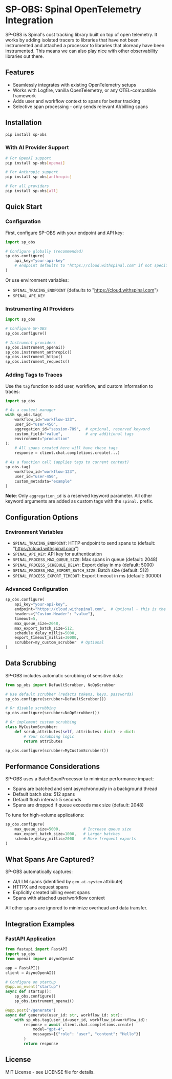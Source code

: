 # SP-OBS: Spinal OpenTelemetry Integration

SP-OBS is Spinal's cost tracking library built on top of open telemetry. It works by adding isolated tracers to libraries that have not been instrumented
and attached a processor to libraries that aloready have been instrumented. 
This means we can also play nice with other observability libraries out there. 
## Features

- Seamlessly integrates with existing OpenTelemetry setups
- Works with Logfire, vanilla OpenTelemetry, or any OTEL-compatible framework
- Adds user and workflow context to spans for better tracking
- Selective span processing - only sends relevant AI/billing spans

## Installation

```bash
pip install sp-obs
```

### With AI Provider Support

```bash
# For OpenAI support
pip install sp-obs[openai]

# For Anthropic support  
pip install sp-obs[anthropic]

# For all providers
pip install sp-obs[all]
```

## Quick Start

### Configuration

First, configure SP-OBS with your endpoint and API key:

```python
import sp_obs

# Configure globally (recommended)
sp_obs.configure(
    api_key="your-api-key"
    # endpoint defaults to "https://cloud.withspinal.com" if not specified
)
```

Or use environment variables:
- `SPINAL_TRACING_ENDPOINT` (defaults to "https://cloud.withspinal.com")
- `SPINAL_API_KEY`

### Instrumenting AI Providers

```python
import sp_obs

# Configure SP-OBS
sp_obs.configure()

# Instrument providers
sp_obs.instrument_openai()
sp_obs.instrument_anthropic()
sp_obs.instrument_httpx()
sp_obs.instrument_requests()
```

### Adding Tags to Traces

Use the `tag` function to add user, workflow, and custom information to traces:

```python
import sp_obs

# As a context manager
with sp_obs.tag(
    workflow_id="workflow-123",
    user_id="user-456",
    aggregation_id="session-789",  # optional, reserved keyword
    custom_field="value",          # any additional tags
    environment="production"
):
    # All spans created here will have these tags
    response = client.chat.completions.create(...)

# As a function call (applies tags to current context)
sp_obs.tag(
    workflow_id="workflow-123", 
    user_id="user-456",
    custom_metadata="example"
)
```

**Note**: Only `aggregation_id` is a reserved keyword parameter. All other keyword arguments are added as custom tags with the `spinal.` prefix.

## Configuration Options

### Environment Variables

- `SPINAL_TRACING_ENDPOINT`: HTTP endpoint to send spans to (default: "https://cloud.withspinal.com")
- `SPINAL_API_KEY`: API key for authentication
- `SPINAL_PROCESS_MAX_QUEUE_SIZE`: Max spans in queue (default: 2048)
- `SPINAL_PROCESS_SCHEDULE_DELAY`: Export delay in ms (default: 5000)
- `SPINAL_PROCESS_MAX_EXPORT_BATCH_SIZE`: Batch size (default: 512)
- `SPINAL_PROCESS_EXPORT_TIMEOUT`: Export timeout in ms (default: 30000)

### Advanced Configuration

```python
sp_obs.configure(
    api_key="your-api-key",
    endpoint="https://cloud.withspinal.com",  # Optional - this is the default
    headers={"Custom-Header": "value"},
    timeout=5,
    max_queue_size=2048,
    max_export_batch_size=512,
    schedule_delay_millis=5000,
    export_timeout_millis=30000,
    scrubber=my_custom_scrubber  # Optional
)
```

## Data Scrubbing

SP-OBS includes automatic scrubbing of sensitive data:

```python
from sp_obs import DefaultScrubber, NoOpScrubber

# Use default scrubber (redacts tokens, keys, passwords)
sp_obs.configure(scrubber=DefaultScrubber())

# Or disable scrubbing
sp_obs.configure(scrubber=NoOpScrubber())

# Or implement custom scrubbing
class MyCustomScrubber:
    def scrub_attributes(self, attributes: dict) -> dict:
        # Your scrubbing logic
        return attributes

sp_obs.configure(scrubber=MyCustomScrubber())
```

## Performance Considerations

SP-OBS uses a BatchSpanProcessor to minimize performance impact:

- Spans are batched and sent asynchronously in a background thread
- Default batch size: 512 spans
- Default flush interval: 5 seconds
- Spans are dropped if queue exceeds max size (default: 2048)

To tune for high-volume applications:

```python
sp_obs.configure(
    max_queue_size=5000,          # Increase queue size
    max_export_batch_size=1000,   # Larger batches
    schedule_delay_millis=2000    # More frequent exports
)
```

## What Spans Are Captured?

SP-OBS automatically captures:
- AI/LLM spans (identified by `gen_ai.system` attribute)
- HTTPX and request spans
- Explicitly created billing event spans
- Spans with attached user/workflow context

All other spans are ignored to minimize overhead and data transfer.

## Integration Examples

### FastAPI Application

```python
from fastapi import FastAPI
import sp_obs
from openai import AsyncOpenAI

app = FastAPI()
client = AsyncOpenAI()

# Configure on startup
@app.on_event("startup")
async def startup():
    sp_obs.configure()
    sp_obs.instrument_openai()

@app.post("/generate")
async def generate(user_id: str, workflow_id: str):
    with sp_obs.tag(user_id=user_id, workflow_id=workflow_id):
        response = await client.chat.completions.create(
            model="gpt-4",
            messages=[{"role": "user", "content": "Hello"}]
        )
        return response
```

## License

MIT License - see LICENSE file for details.